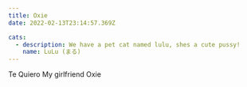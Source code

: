 ```yaml
---
title: Oxie
date: 2022-02-13T23:14:57.369Z

cats:
  - description: We have a pet cat named lulu, shes a cute pussy!
    name: LuLu (まる)
---
```

Te Quiero My girlfriend Oxie
